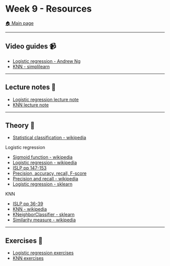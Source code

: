 # Week 9 - Resources

[:house: Main page](https://github.com/pr0fez/Machine-learning-AI23)

---
## Video guides :video_camera:

- [Logistic regression - Andrew Ng](https://www.youtube.com/watch?v=4u81xU7BIOc)
- [KNN - simplilearn](https://www.youtube.com/watch?v=4HKqjENq9OU&t=4s)

---
## Lecture notes :book:

- [Logistic regression lecture note](https://github.com/pr0fez/Machine-learning-AI23/blob/main/Lecture_code/L5-Logistic-regression.ipynb)
- [KNN lecture note](https://github.com/pr0fez/Machine-learning-AI23/blob/main/Lecture_code/L6-KNN.ipynb)

---
## Theory :book:

- [Statistical classification - wikipedia](https://en.wikipedia.org/wiki/Statistical_classification)

Logistic regression
- [Sigmoid function - wikipedia](https://en.wikipedia.org/wiki/Sigmoid_function)
- [Logistic regression - wikipedia](https://en.wikipedia.org/wiki/Logistic_regression)
- [ISLP pp 147-153](https://www.statlearning.com/)
- [Precision, accuracy, recall, F-score](https://machinelearningmastery.com/precision-recall-and-f-measure-for-imbalanced-classification/)
- [Precision and recall - wikipedia](https://en.wikipedia.org/wiki/Precision_and_recall)
- [Logistic regression - sklearn](https://scikit-learn.org/stable/modules/generated/sklearn.linear_model.LogisticRegression.html)

KNN
- [ISLP pp 36-39](https://www.statlearning.com/)
- [KNN - wikipedia](https://en.wikipedia.org/wiki/K-nearest_neighbors_algorithm)
- [KNeighborClassifier - sklearn](https://scikit-learn.org/stable/modules/generated/sklearn.neighbors.KNeighborsClassifier.html)
- [Similarity measure - wikipedia](https://en.wikipedia.org/wiki/Similarity_measure)

---
## Exercises :running:
- [Logistic regression exercises](https://github.com/pr0fez/Machine-learning-AI23/blob/main/Exercises/E04_logistic_regression.ipynb)
- [KNN exercises](https://github.com/pr0fez/Machine-learning-AI23/blob/main/Exercises/E05_KNN.ipynb)